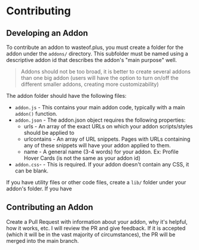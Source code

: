 # Contributing

## Developing an Addon
To contribute an addon to wasteof.plus, you must create a folder for the addon under the `addons/` directory. This subfolder must be named using a descriptive addon id that describes the addon's "main purpose" well. 

> Addons should not be too broad, it is better to create several addons than one big addon (users will have the option to turn on/off the different smaller addons, creating more customizability)

The addon folder should have the following files:
- `addon.js` - This contains your main addon code, typically with a main `addon()` function.
- `addon.json` - The addon.json object requires the following properties:
  - urls - An array of the exact URLs on which your addon scripts/styles should be applied to
  - urlcontains - An array of URL snippets. Pages with URLs containing any of these snippets will have your addon applied to them.
  - name - A general name (3-4 words) for your addon. Ex: Profile Hover Cards (is not the same as your addon id)
- `addon.css`- - This is required. If your addon doesn't contain any CSS, it can be blank.

If you have utility files or other code files, create a `lib/` folder under your addon's folder. If you have 

## Contributing an Addon
Create a Pull Request with information about your addon, why it's helpful, how it works, etc. I will review the PR and give feedback. If it is accepted (which it will be in the vast majority of circumstances), the PR will be merged into the main branch.
